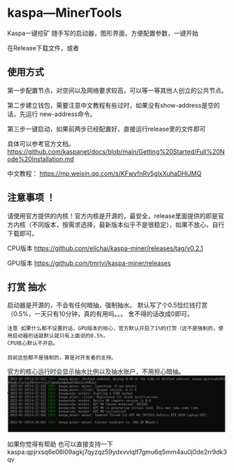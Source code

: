 # kaspa—MinerTools
Kaspa一键挖矿
随手写的启动器，图形界面，方便配置参数，一键开始

在Release下载文件，或者

##  使用方式 

第一步配置节点，对空间以及网络要求较高，可以等一等其他人创立的公共节点。

第二步建立钱包，需要注意中文教程有些过时，如果没有show-address是空的话，先运行 new-address命令。

第三步一键启动，如果前两步已经配置好，直接运行release里的文件即可

具体可以参考官方文档。
https://github.com/kaspanet/docs/blob/main/Getting%20Started/Full%20Node%20Installation.md

中文教程：
https://mp.weixin.qq.com/s/KFwyfnRv5glxXuhaDHlJMQ



## 注意事项 ！
请使用官方提供的内核！官方内核是开源的，最安全，release里面提供的即是官方内核（不同版本，按需求选择，最新版本似乎不是很稳定），如果不放心，自行下载即可。

CPU版本 https://github.com/elichai/kaspa-miner/releases/tag/v0.2.1

GPU版本 https://github.com/tmrlvi/kaspa-miner/releases

## 打赏 抽水
启动器是开源的，不会有任何暗抽，强制抽水。
默认写了个0.5恰烂钱打赏 （0.5%，一天只有10分钟，真的有用吗。。。
舍不得的话改成0即可。

    注意 如果什么都不设置的话，GPU版本的核心，官方默认开启了1%的打赏（这不是强制的，使用启动器的话就默认就只有上面说的0.5%，
    CPU核心默认不开启。
    
    目前这些都不是强制的，算是对开发者的支持。

官方的核心运行时会显示抽水比例以及抽水账户，不用担心暗抽。
![图片alt](./readme/1.png "图片title")


如果你觉得有帮助 也可以直接支持一下
kaspa:qpjrxsq6e06l09agkj7qyzqz59ydxvvlqlf7gmu6q5mm4au0j0de2rr9dk3qv